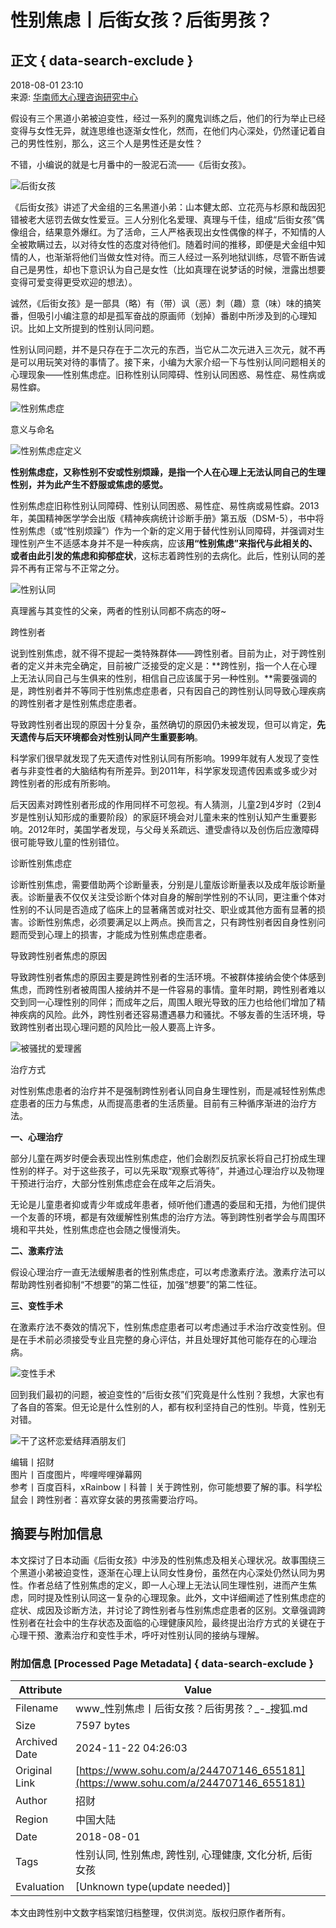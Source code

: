 # 性别焦虑丨后街女孩？后街男孩？

## 正文 { data-search-exclude }


2018-08-01 23:10  
来源: [华南师大心理咨询研究中心](https://www.sohu.com/?spm=smpc.content-abroad.content.1.1732249518869KK7l53z)

假设有三个黑道小弟被迫变性，经过一系列的魔鬼训练之后，他们的行为举止已经变得与女性无异，就连思维也逐渐女性化，然而，在他们内心深处，仍然谨记着自己的男性性别，那么，这三个人是男性还是女性？

不错，小编说的就是七月番中的一股泥石流——《后街女孩》。

![后街女孩](http://5b0988e595225.cdn.sohucs.com/images/20180802/d96e422fb17e4756966d5eb7685f6c04.jpeg)

《后街女孩》讲述了犬金组的三名黑道小弟：山本健太郎、立花亮与杉原和哉因犯错被老大惩罚去做女性爱豆。三人分别化名爱理、真理与千佳，组成“后街女孩”偶像组合，结果意外爆红。为了活命，三人严格表现出女性偶像的样子，不知情的人全被欺瞒过去，以对待女性的态度对待他们。随着时间的推移，即便是犬金组中知情的人，也渐渐将他们当做女性对待。而三人经过一系列地狱训练，尽管不断告诫自己是男性，却也下意识认为自己是女性（比如真理在说梦话的时候，泄露出想要变得可爱变得更受欢迎的想法）。

诚然，《后街女孩》是一部具（略）有（带）讽（恶）刺（趣）意（味）味的搞笑番，但吸引小编注意的却是孤军奋战的原画师（划掉）番剧中所涉及到的心理知识。比如上文所提到的性别认同问题。

性别认同问题，并不是只存在于二次元的东西，当它从二次元进入三次元，就不再是可以用玩笑对待的事情了。接下来，小编为大家介绍一下与性别认同问题相关的心理现象——性别焦虑症。旧称性别认同障碍、性别认同困惑、易性症、易性病或易性癖。

![性别焦虑症](http://5b0988e595225.cdn.sohucs.com/images/20180802/69027bf93e4d4300ae953d4669e41e0c.png)

意义与命名

![性别焦虑症定义](http://5b0988e595225.cdn.sohucs.com/images/20180802/191ba113a1ec46b49021160da6f20a95.png)

**性别焦虑症，又称性别不安或性别烦躁，是指一个人在心理上无法认同自己的生理性别，并为此产生不舒服或焦虑的感觉。**

性别焦虑症旧称性别认同障碍、性别认同困惑、易性症、易性病或易性癖。2013年，美国精神医学学会出版《精神疾病统计诊断手册》第五版（DSM-5），书中将性别焦虑（或“性别烦躁”）作为一个新的定义用于替代性别认同障碍，并强调对生理性别产生不适感本身并不是一种疾病，应该**用“性别焦虑”来指代与此相关的、或者由此引发的焦虑和抑郁症状**，这标志着跨性别的去病化。此后，性别认同的差异不再有正常与不正常之分。

![性别认同](http://5b0988e595225.cdn.sohucs.com/images/20180802/403b3eda72d242b5bead2c02834208c6.jpeg)

真理酱与其变性的父亲，两者的性别认同都不病态的呀~

跨性别者

说到性别焦虑，就不得不提起一类特殊群体——跨性别者。目前为止，对于跨性别者的定义并未完全确定，目前被广泛接受的定义是：**跨性别，指一个人在心理上无法认同自己与生俱来的性别，相信自己应该属于另一种性别。**需要强调的是，跨性别者并不等同于性别焦虑症患者，只有因自己的跨性别认同导致心理疾病的跨性别者才是性别焦虑症患者。

导致跨性别者出现的原因十分复杂，虽然确切的原因仍未被发现，但可以肯定，**先天遗传与后天环境都会对性别认同产生重要影响**。

科学家们很早就发现了先天遗传对性别认同有所影响。1999年就有人发现了变性者与非变性者的大脑结构有所差异。到2011年，科学家发现遗传因素或多或少对跨性别者的形成有所影响。

后天因素对跨性别者形成的作用同样不可忽视。有人猜测，儿童2到4岁时（2到4岁是性别认知形成的重要阶段）的家庭环境会对儿童未来的性别认知产生重要影响。2012年时，美国学者发现，与父母关系疏远、遭受虐待以及创伤后应激障碍很可能导致儿童的性别错位。

诊断性别焦虑症

诊断性别焦虑，需要借助两个诊断量表，分别是儿童版诊断量表以及成年版诊断量表。诊断量表不仅仅关注受诊断个体对自身的解剖学性别的不认同，更注重个体对性别的不认同是否造成了临床上的显著痛苦或对社交、职业或其他方面有显著的损害。诊断性别焦虑，必须要满足以上两点。换而言之，只有跨性别者因自身性别问题而受到心理上的损害，才能成为性别焦虑症患者。

导致跨性别者焦虑的原因

导致跨性别者焦虑的原因主要是跨性别者的生活环境。不被群体接纳会使个体感到焦虑，而跨性别者被周围人接纳并不是一件容易的事情。童年时期，跨性别者难以交到同一心理性别的同伴；而成年之后，周围人眼光导致的压力也给他们增加了精神疾病的风险。此外，跨性别者还容易遭遇暴力和骚扰。不够友善的生活环境，导致跨性别者出现心理问题的风险比一般人要高上许多。

![被骚扰的爱理酱](http://5b0988e595225.cdn.sohucs.com/images/20180802/d51c06131d134ff4b7c5f60badd942d4.jpeg)

治疗方式

对性别焦虑患者的治疗并不是强制跨性别者认同自身生理性别，而是减轻性别焦虑症患者的压力与焦虑，从而提高患者的生活质量。目前有三种循序渐进的治疗方法。

**一、心理治疗**

部分儿童在两岁时便会表现出性别焦虑症，他们会剧烈反抗家长将自己打扮成生理性别的样子。对于这些孩子，可以先采取“观察式等待”，并通过心理治疗以及物理干预进行治疗，大部分性别焦虑症会在成年之后消失。

无论是儿童患者抑或青少年或成年患者，倾听他们遭遇的委屈和无措，为他们提供一个友善的环境，都是有效缓解性别焦虑的治疗方法。等到跨性别者学会与周围环境和平共处，性别焦虑症也会随之慢慢消失。

**二、激素疗法**

假设心理治疗一直无法缓解患者的性别焦虑症，可以考虑激素疗法。激素疗法可以帮助跨性别者抑制“不想要”的第二性征，加强“想要”的第二性征。

**三、变性手术**

在激素疗法不奏效的情况下，性别焦虑症患者可以考虑通过手术治疗改变性别。但是在手术前必须接受专业且完整的身心评估，并且处理好其他可能存在的心理治病。

![变性手术](http://5b0988e595225.cdn.sohucs.com/images/20180802/01211139ead5459e9cd75fdb745c9637.jpeg)

回到我们最初的问题，被迫变性的“后街女孩”们究竟是什么性别？我想，大家也有了各自的答案。但无论是什么性别的人，都有权利坚持自己的性别。毕竟，性别无对错。

![干了这杯恋爱结拜酒朋友们](http://5b0988e595225.cdn.sohucs.com/images/20180802/3179c430fd77474aa5fdc22caf1c504f.jpeg)

编辑丨招财  
图片丨百度图片，哔哩哔哩弹幕网  
参考丨百度百科，xRainbow丨科普丨关于跨性别，你可能想要了解的事。科学松鼠会丨跨性别者：喜欢穿女装的男孩需要治疗吗。

## 摘要与附加信息

<!-- tcd_abstract -->
本文探讨了日本动画《后街女孩》中涉及的性别焦虑及相关心理状况。故事围绕三个黑道小弟被迫变性，逐渐在心理上认同女性身份，虽然在内心深处仍然认同为男性。作者总结了性别焦虑的定义，即一人心理上无法认同生理性别，进而产生焦虑，同时提及性别认同这一复杂的心理现象。此外，文中详细阐述了性别焦虑症的症状、成因及诊断方法，并讨论了跨性别者与性别焦虑症患者的区别。文章强调跨性别者在社会中的生存状态及面临的心理健康风险，最终提出治疗方式的关键在于心理干预、激素治疗和变性手术，呼吁对性别认同的接纳与理解。
<!-- tcd_abstract_end -->

### 附加信息 [Processed Page Metadata] { data-search-exclude }

| Attribute       | Value                                  |
|-----------------|----------------------------------------|
| Filename        | www_性别焦虑丨后街女孩？后街男孩？_-_搜狐.md                             |
| Size            | 7597 bytes                           |
| Archived Date   | 2024-11-22 04:26:03                             |
| Original Link   | [https://www.sohu.com/a/244707146_655181](https://www.sohu.com/a/244707146_655181)                       |
| Author          | 招财                               |
| Region          | 中国大陆                               |
| Date            | 2018-08-01                                 |
| Tags            | 性别认同, 性别焦虑, 跨性别, 心理健康, 文化分析, 后街女孩                                 |
| Evaluation            | [Unknown type(update needed)]                                 |
<!-- tcd_table_end -->

本文由跨性别中文数字档案馆归档整理，仅供浏览。版权归原作者所有。
